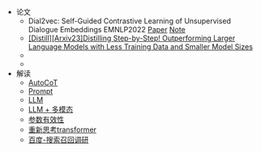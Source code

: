- 论文
  - Dial2vec: Self-Guided Contrastive Learning of Unsupervised Dialogue Embeddings EMNLP2022 [Paper](https://arxiv.org/abs/2210.15332v1) [Note](https://juejin.cn/post/7184244058171113509)
  - [[Distill][Arxiv23]Distilling Step-by-Step! Outperforming Larger Language Models with Less Training Data and Smaller Model Sizes](https://arxiv.org/abs/2305.02301)
  - 
  - 
- 解读
  - [AutoCoT](https://mp.weixin.qq.com/s/9hnjmV-A8SE3_EzQeg85xA)
  - [Prompt](https://mp.weixin.qq.com/s/g1NKoqUhrtwgstDM0GoGxA)
  - [LLM](https://mp.weixin.qq.com/s/nxbNueiW6TEdjsQItmnO9A)
  - [LLM + 多模态](https://mp.weixin.qq.com/s/Q8SITBzTxlrFDkUleVZHiw)
  - [参数有效性](https://mp.weixin.qq.com/s/sOPxL_Lq4lg3tbIsmEoMuw)
  - [重新思考transformer](https://mp.weixin.qq.com/s/UzxkuZOMWPPFJCgbk9TGwg)
  - [百度-搜索召回调研](https://mp.weixin.qq.com/s/W2FA4VRX8oG8dUn6z8IQ2Q)
